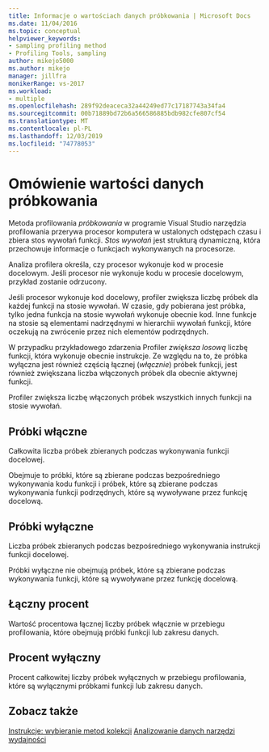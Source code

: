 ```yaml
---
title: Informacje o wartościach danych próbkowania | Microsoft Docs
ms.date: 11/04/2016
ms.topic: conceptual
helpviewer_keywords:
- sampling profiling method
- Profiling Tools, sampling
author: mikejo5000
ms.author: mikejo
manager: jillfra
monikerRange: vs-2017
ms.workload:
- multiple
ms.openlocfilehash: 289f92deaceca32a44249ed77c17187743a34fa4
ms.sourcegitcommit: 00b71889bd72b6a566586885bdb982cfe807cf54
ms.translationtype: MT
ms.contentlocale: pl-PL
ms.lasthandoff: 12/03/2019
ms.locfileid: "74778053"
---
```

# <a name="understand-sampling-data-values"></a>Omówienie wartości danych próbkowania

Metoda profilowania *próbkowania* w programie Visual Studio narzędzia profilowania przerywa procesor komputera w ustalonych odstępach czasu i zbiera stos wywołań funkcji. *Stos wywołań* jest strukturą dynamiczną, która przechowuje informacje o funkcjach wykonywanych na procesorze.

Analiza profilera określa, czy procesor wykonuje kod w procesie docelowym. Jeśli procesor nie wykonuje kodu w procesie docelowym, przykład zostanie odrzucony.

Jeśli procesor wykonuje kod docelowy, profiler zwiększa liczbę próbek dla każdej funkcji na stosie wywołań. W czasie, gdy pobierana jest próbka, tylko jedna funkcja na stosie wywołań wykonuje obecnie kod. Inne funkcje na stosie są elementami nadrzędnymi w hierarchii wywołań funkcji, które oczekują na zwrócenie przez nich elementów podrzędnych.

W przypadku przykładowego zdarzenia Profiler *zwiększa losową* liczbę funkcji, która wykonuje obecnie instrukcje. Ze względu na to, że próbka wyłączna jest również częścią łącznej (*włącznie*) próbek funkcji, jest również zwiększana liczba włączonych próbek dla obecnie aktywnej funkcji.

 Profiler zwiększa liczbę włączonych próbek wszystkich innych funkcji na stosie wywołań.

## <a name="inclusive-samples"></a>Próbki włączne

Całkowita liczba próbek zbieranych podczas wykonywania funkcji docelowej.

Obejmuje to próbki, które są zbierane podczas bezpośredniego wykonywania kodu funkcji i próbek, które są zbierane podczas wykonywania funkcji podrzędnych, które są wywoływane przez funkcję docelową.

## <a name="exclusive-samples"></a>Próbki wyłączne

Liczba próbek zbieranych podczas bezpośredniego wykonywania instrukcji funkcji docelowej.

Próbki wyłączne nie obejmują próbek, które są zbierane podczas wykonywania funkcji, które są wywoływane przez funkcję docelową.

## <a name="inclusive-percent"></a>Łączny procent

Wartość procentowa łącznej liczby próbek włącznie w przebiegu profilowania, które obejmują próbki funkcji lub zakresu danych.

## <a name="exclusive-percent"></a>Procent wyłączny

Procent całkowitej liczby próbek wyłącznych w przebiegu profilowania, które są wyłącznymi próbkami funkcji lub zakresu danych.

## <a name="see-also"></a>Zobacz także

[Instrukcje: wybieranie metod kolekcji](../profiling/how-to-choose-collection-methods.md)
[Analizowanie danych narzędzi wydajności](../profiling/analyzing-performance-tools-data.md)
